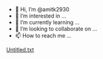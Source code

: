 - 👋 Hi, I’m @amitk2930
- 👀 I’m interested in ...
- 🌱 I’m currently learning ...
- 💞️ I’m looking to collaborate on ...
- 📫 How to reach me ...

<!---
amitk2930/amitk2930 is a ✨ special ✨ repository because its `README.md` (this file) appears on your GitHub profile.
You can click the Preview link to take a look at your changes.
--->
[Untitled.txt](https://github.com/amitk2930/amitk2930/files/9206020/Untitled.txt)
